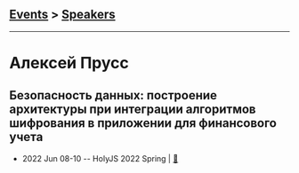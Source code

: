 ## [Events](../README.md) > [Speakers](../speakers.md)
---

# Алексей Прусс

## Безопасность данных: построение архитектуры при интеграции алгоритмов шифрования в приложении для финансового учета
- 2022 Jun 08-10 -- HolyJS 2022 Spring  | [:notebook:](https://squidex.jugru.team/api/assets/srm/639d6bab-5fed-4013-8516-4c62ab730a9c/holyjs-pruss-arhitektura-shifrovaniya.pptx)  
